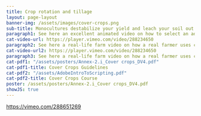 ```yaml
---
title: Crop rotation and tillage
layout: page-layout
banner-img: /assets/images/cover-crops.png
sub-title: Monocultures destabilize your yield and leach your soil out. Learn about the right choice of crop rotation and how to till the soil using conservation tillage practices.
paragraph1: See here an excellent animated video on how to select an adequate crop rotation and tillage method and what the benefits are:
cat-video-url: https://player.vimeo.com/video/288234650
paragraph2: See here a real-life farm video on how a real farmer uses cover crops and mulch management to improve the soil fertility and protection of his farmland.
cat-video-url2: https://player.vimeo.com/video/288234650
paragraph3: See here a real-life farm video on how a real farmer uses cover crops and mulch management to improve the soil fertility and protection of his farmland.
cat-pdf1: "/assets/posters/Annex-2.i_Cover crops_DV4.pdf"
cat-pdf1-title: Cover Crops Guidelines
cat-pdf2: "/assets/AdobeIntroToScripting.pdf"
cat-pdf2-title: Cover Crops Course
poster: /assets/posters/Annex-2.i_Cover crops_DV4.pdf
showJS: true
---
```


https://vimeo.com/288651269